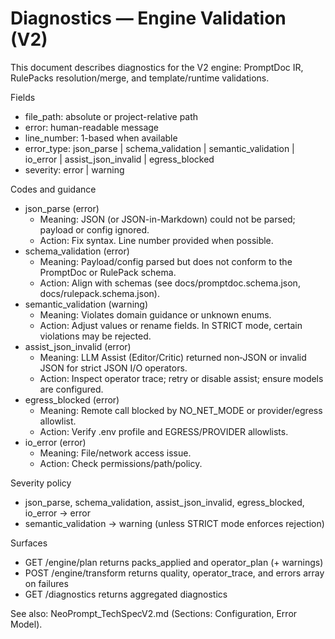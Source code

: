 # Diagnostics — Engine Validation (V2)

This document describes diagnostics for the V2 engine: PromptDoc IR, RulePacks resolution/merge, and template/runtime validations.

Fields
- file_path: absolute or project-relative path
- error: human-readable message
- line_number: 1-based when available
- error_type: json_parse | schema_validation | semantic_validation | io_error | assist_json_invalid | egress_blocked
- severity: error | warning

Codes and guidance
- json_parse (error)
  - Meaning: JSON (or JSON-in-Markdown) could not be parsed; payload or config ignored.
  - Action: Fix syntax. Line number provided when possible.
- schema_validation (error)
  - Meaning: Payload/config parsed but does not conform to the PromptDoc or RulePack schema.
  - Action: Align with schemas (see docs/promptdoc.schema.json, docs/rulepack.schema.json).
- semantic_validation (warning)
  - Meaning: Violates domain guidance or unknown enums.
  - Action: Adjust values or rename fields. In STRICT mode, certain violations may be rejected.
- assist_json_invalid (error)
  - Meaning: LLM Assist (Editor/Critic) returned non‑JSON or invalid JSON for strict JSON I/O operators.
  - Action: Inspect operator trace; retry or disable assist; ensure models are configured.
- egress_blocked (error)
  - Meaning: Remote call blocked by NO_NET_MODE or provider/egress allowlist.
  - Action: Verify .env profile and EGRESS/PROVIDER allowlists.
- io_error (error)
  - Meaning: File/network access issue.
  - Action: Check permissions/path/policy.

Severity policy
- json_parse, schema_validation, assist_json_invalid, egress_blocked, io_error → error
- semantic_validation → warning (unless STRICT mode enforces rejection)

Surfaces
- GET /engine/plan returns packs_applied and operator_plan (+ warnings)
- POST /engine/transform returns quality, operator_trace, and errors array on failures
- GET /diagnostics returns aggregated diagnostics

See also: NeoPrompt_TechSpecV2.md (Sections: Configuration, Error Model).

